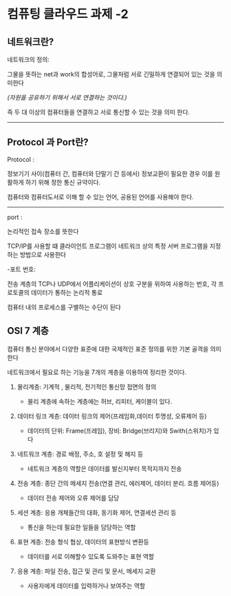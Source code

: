 컴퓨팅 클라우드 과제 -2
========================
네트워크란?
------------
네트워크의 정의: 

그물을 뜻하는 net과 work의 합성어로, 그물처럼 서로 긴밀하게 연결되어 있는 것을 의미한다

*(자원을 공유하기 위해서 서로 연결하는 것이다.)*

즉 두 대 이상의 컴퓨터들을 연결하고 서로 통신할 수 있는 것을 의미 한다.

*** 

Protocol 과 Port란?
--------------------

Protocol : 

정보기기 사이(컴퓨터 간, 컴퓨터와 단말기 간 등에서) 정보교환이 필요한 경우 이를 원활하게 하기 위해 정한 통신 규약이다.

컴퓨터와 컴퓨터도서로 이해 할 수 있는 언어, 공용된 언어를 사용해야 한다.  


*** 

port : 

논리적인 접속 장소를 뜻한다

TCP/IP를 사용할 떄 클라이언트 프로그램이 네트워크 상의 특정 서버 프로그램을 지정하는 방법으로 사용한다


-포트 번호:

   전송 계층의 TCP나 UDP에서 어플리케이션이 상호 구분을 위하여 사용하는 번호, 각 프로토콜의 데이터가 통하는 논리적 통로
   
  컴퓨터 내의 프로세스를 구별하는 수단이 된다
  

OSI 7 계층
----------

컴퓨터 통신 분야에서 다양한 표준에 대한 국제적인 표준 정의를 위한 기본 골격을 의미한다

네트워크에서 필요로 하는 기능을 7개의 계층을 이용하여 정리한 것이다.

1. 물리계층: 기계적 , 물리적, 전기적인 통신망 접면의 정의

   + 물리 계층에 속하는 계층에는 허브, 리피터, 케이블이 있다.

3. 데이터 링크 계층: 데이터 링크의 제어(프레임화,데이터 투명성, 오류제어 등)

   + 데이터의 단위: Frame(프레임), 장비: Bridge(브리지)와 Swith(스위치)가 있다

4. 네트워크 계층: 경로 배정, 주소, 호 설정 및 해지 등

   + 네트워크 계층의 역할은 데이터를 발신지부터 목적지까지 전송

4. 전송 계층: 종단 간의 메세지 전송(연결 관리, 에러제어, 데이터 분리. 흐름 제어등)

   + 데이터 전송 제어와 오류 제어를 담당

5. 세션 계층: 응용 개체들간의 대화, 동기화 제어, 연결세션 관리 등

   + 통신을 하는데 필요한 일들을 담당하는 역할
   
6. 표현 계층: 전송 형식 협상, 데이터의 표현방식 변환등
   + 데이터를 서로 이해할수 있도록 도와주는 표현 역할

7. 응용 계층: 파일 전송, 접근 및 관리 및 문서, 메세지 교환
   + 사용자에게 데이터를 입력하거나 보여주는 역할
     


